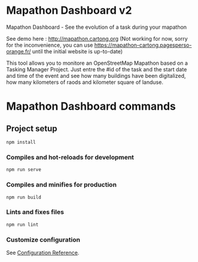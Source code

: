 # Mapathon Dashboard v2

Mapathon Dashboard - See the evolution of a task during your mapathon 

See demo here : http://mapathon.cartong.org (Not working for now, sorry for the inconvenience, you can use https://mapathon-cartong.pagesperso-orange.fr/ until the initial website is up-to-date)

This tool allows you to monitore an OpenStreetMap Mapathon based on a Tasking Manager Project.
Just entre the #id of the task and the start date and time of the event and see how many buildings have been digitalized, how many kilometers of raods and kilometer square of landuse.

# Mapathon Dashboard commands
 
## Project setup
```
npm install
```

### Compiles and hot-reloads for development
```
npm run serve
```

### Compiles and minifies for production
```
npm run build
```

### Lints and fixes files
```
npm run lint
```

### Customize configuration
See [Configuration Reference](https://cli.vuejs.org/config/).
